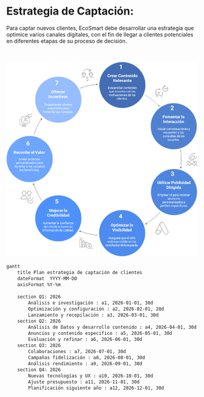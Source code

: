 # Estrategia de Captación:

<p class="texto-justificado">
Para captar nuevos clientes, EcoSmart debe desarrollar una estrategia que optimice varios canales digitales, con el fin de llegar a clientes potenciales en diferentes etapas de su proceso de decisión.
</p>
</br>

![alt text](image-3.png)

```mermaid
gantt
    title Plan estrategia de captación de clientes
    dateFormat  YYYY-MM-DD
    axisFormat %Y-%m

    section Q1: 2026
        Análisis e investigación : a1, 2026-01-01, 30d
        Optimización y configuración : a2, 2026-02-01, 28d
        Lanzamiento y recopilación : a3, 2026-03-01, 30d
    section Q2: 2026 
        Análisis de Datos y desarrollo contenido : a4, 2026-04-01, 30d
        Anuncios y contenido especifico : a5, 2026-05-01, 30d
        Evaluación y refinar : a6, 2026-06-01, 30d
    section Q3: 2026 
        Colaboraciones : a7, 2026-07-01, 30d
        Campañas fidelización : a8, 2026-08-01, 30d
        Análisis rendimiento : a9, 2026-09-01, 30d
    section Q4: 2026 
        Nuevas tecnologías y UX : a10, 2026-10-01, 30d
        Ajuste presupuesto : a11, 2026-11-01, 30d
        Planificación siguiente año : a12, 2026-12-01, 30d
```